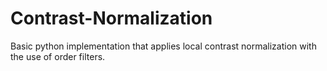 # Contrast-Normalization
Basic python implementation that applies local contrast normalization with the use of order filters.
